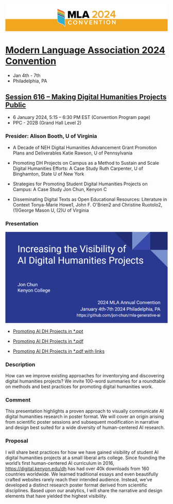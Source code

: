 ![Logo MLA2024 Convention](./mla24org-appbanner.png)

# [Modern Language Association 2024 Convention](https://www.mla.org/Events/2024-MLA-Convention)
* Jan 4th - 7th
* Philadelphia, PA

## [Session 616 – Making Digital Humanities Projects Public](https://mla.confex.com/mla/2024/meetingapp.cgi/Session/17982)
* 6 January 2024, 5:15 – 6:30 PM EST (Convention Program page)
* PPC - 202B (Grand Hall Level 2)

### Presider: Alison Booth, U of Virginia

* A Decade of NEH Digital Humanities Advancement Grant Promotion Plans and Deliverables
Katie Rawson, U of Pennsylvania

* Promoting DH Projects on Campus as a Method to Sustain and Scale Digital Humanities Efforts: A Case Study Ruth Carpenter, U of Binghamton, State U of New York

* Strategies for Promoting Student Digital Humanities Projects on Campus: A Case Study
Jon Chun, Kenyon C

* Disseminating Digital Texts as Open Educational Resources: Literature in Context
Tonya-Marie Howe1, John F. O'Brien2 and Christine Ruotolo2, (1)George Mason U, (2)U of Virginia

### Presentation

![Cover Slide](./mla_2024_promoting_ai_dh_cover_slide.png)

* [Promoting AI DH Projects in *.ppt](./MLA_Promoting_AI_DH_Projects_20230104.pdf.pptx)

* [Promoting AI DH Projects in *.pdf](./MLA_Promoting_AI_DH_Projects_20230104.pdf.pdf)

* [Promoting AI DH Projects in *.pdf with links](./MLA_Promoting_AI_DH_Projects_20230104_with_notes.pdf)


### Description

How can we improve existing approaches for inventorying and discovering digital humanities projects? We invite 100-word summaries for a roundtable on methods and best practices for promoting digital humanities work.


### Comment

This presentation highlights a proven approach to visually communicate AI digital humanities research in poster format. We will cover an origin arising from scientific poster sessions and subsequent modification in narrative and design best suited for a wide diversity of human-centered AI research.

### Proposal

I will share best practices for how we have gained visibility of student AI digital humanities projects at a small liberal arts college. Since founding the world’s first human-centered AI curriculum in 2016, https://digital.kenyon.edu/dh has had over 40k downloads from 160 countries worldwide. We learned traditional essays and even beautifully crafted websites rarely reach their intended audience. Instead, we’ve developed a distinct research poster format derived from scientific disciplines. Based upon our analytics, I will share the narrative and design elements that have yielded the highest visibility.






